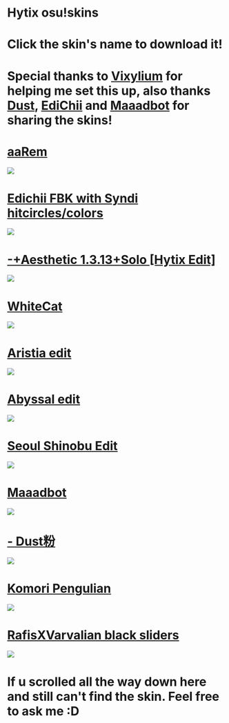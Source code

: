 
# Hytix osu!skins

# Click the skin's name to download it!
# Special thanks to [Vixylium](https://osu.ppy.sh/users/12155780) for helping me set this up, also thanks [Dust](https://twitter.com/Dust_btw), [EdiChii](https://osu.ppy.sh/users/14571048) and [Maaadbot](https://osu.ppy.sh/users/8508753) for sharing the skins!

# [aaRem](https://drive.google.com/file/d/1hCdLzCqbdNZFyK3ZV-4ixiYV4qj6RQ6u/view?usp=sharing)
![](https://osu.ppy.sh/ss/15718604/0a09)

# [Edichii FBK with Syndi hitcircles/colors](https://drive.google.com/file/d/17dIywaiivby1FI-2DeF3xg6Ejq8NwvGY/view?usp=sharing)
![](https://osu.ppy.sh/ss/16115914/6298)

# [-+Aesthetic 1.3.13+Solo [Hytix Edit]](https://drive.google.com/file/d/1_06aF-1mCJCiBKh-38Ud8hxHJ832Ddqk/view?usp=sharing)
![](https://osu.ppy.sh/ss/15914391/3a91)

# [WhiteCat](https://www.mediafire.com/folder/3vnwgwe8vcsrv/WhiteCat)
![](https://vixylium.s-ul.eu/wD8oNAMk)

# [Aristia edit](https://www.mediafire.com/file/fmmuq6020lb8sda/Aristia%28Edit%29+trail.osk/file)
![](https://skins.osuck.net/uploads/posts/2019-07/1561975230_screenshot5519.jpg)

# [Abyssal edit](https://drive.google.com/file/d/1ZqJ9_e28hMBGkRrcYGFdoJDfOE46DxFC/view?usp=sharing)
![](https://osu.ppy.sh/ss/15551052/941f)

# [Seoul Shinobu Edit](https://skins.osuck.net/index.php?newsid=374)
![](https://vixylium.s-ul.eu/49z5Mfq5)

# [Maaadbot](https://drive.google.com/uc?id=1F-gOHhM9kYpLcCI9auNMbauYHTQWMPrv&export=download)
![](https://osu.ppy.sh/ss/15559957/8746)

# [- Dust粉](https://drive.google.com/file/d/1pbIbHjFMbJQhBS-xowM2TziMtsmNVueo/view?usp=sharing)
![](https://cdn.discordapp.com/attachments/729804459315822613/730126673659559986/screenshot236.jpg)

# [Komori Pengulian](https://drive.google.com/file/d/12CERChzWeJhmcZrWmJ1TatE5M1XHsXY-/view)
![](https://skins.osuck.net/uploads/posts/2019-08/1565775659_screenshot6287.jpg)

# [RafisXVarvalian black sliders](https://drive.google.com/file/d/1gN_zBhlaXQIFBuOYval-dunJ5aLd1VrS/view)
![](https://osu.ppy.sh/ss/15188337/ce54)

# If u scrolled all the way down here and still can't find the skin. Feel free to ask me :D
